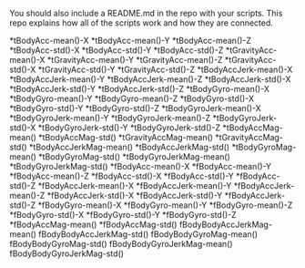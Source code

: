 You should also include a README.md in the repo with your scripts. This repo explains how all of the scripts work and how they are connected.

*tBodyAcc-mean()-X
*tBodyAcc-mean()-Y
*tBodyAcc-mean()-Z
*tBodyAcc-std()-X
*tBodyAcc-std()-Y
*tBodyAcc-std()-Z
*tGravityAcc-mean()-X
*tGravityAcc-mean()-Y
*tGravityAcc-mean()-Z
*tGravityAcc-std()-X
*tGravityAcc-std()-Y
*tGravityAcc-std()-Z
*tBodyAccJerk-mean()-X
*tBodyAccJerk-mean()-Y
*tBodyAccJerk-mean()-Z
*tBodyAccJerk-std()-X
*tBodyAccJerk-std()-Y
*tBodyAccJerk-std()-Z
*tBodyGyro-mean()-X
*tBodyGyro-mean()-Y
*tBodyGyro-mean()-Z
*tBodyGyro-std()-X
*tBodyGyro-std()-Y
*tBodyGyro-std()-Z
*tBodyGyroJerk-mean()-X
*tBodyGyroJerk-mean()-Y
*tBodyGyroJerk-mean()-Z
*tBodyGyroJerk-std()-X
*tBodyGyroJerk-std()-Y
*tBodyGyroJerk-std()-Z
*tBodyAccMag-mean()
*tBodyAccMag-std()
*tGravityAccMag-mean()
*tGravityAccMag-std()
*tBodyAccJerkMag-mean()
*tBodyAccJerkMag-std()
*tBodyGyroMag-mean()
*tBodyGyroMag-std()
*tBodyGyroJerkMag-mean()
*tBodyGyroJerkMag-std()
*fBodyAcc-mean()-X
*fBodyAcc-mean()-Y
*fBodyAcc-mean()-Z
*fBodyAcc-std()-X
*fBodyAcc-std()-Y
*fBodyAcc-std()-Z
*fBodyAccJerk-mean()-X
*fBodyAccJerk-mean()-Y
*fBodyAccJerk-mean()-Z
*fBodyAccJerk-std()-X
*fBodyAccJerk-std()-Y
*fBodyAccJerk-std()-Z
*fBodyGyro-mean()-X
*fBodyGyro-mean()-Y
*fBodyGyro-mean()-Z
*fBodyGyro-std()-X
*fBodyGyro-std()-Y
*fBodyGyro-std()-Z
*fBodyAccMag-mean()
*fBodyAccMag-std()
fBodyBodyAccJerkMag-mean()
fBodyBodyAccJerkMag-std()
fBodyBodyGyroMag-mean()
fBodyBodyGyroMag-std()
fBodyBodyGyroJerkMag-mean()
fBodyBodyGyroJerkMag-std()